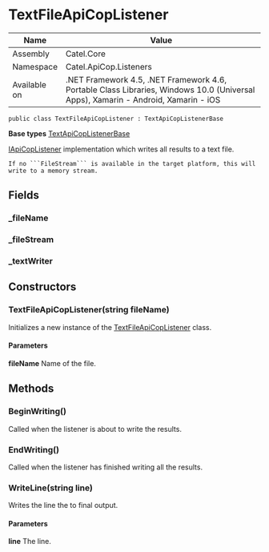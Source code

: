 

# TextFileApiCopListener

Name|Value
---|---
Assembly|Catel.Core
Namespace|Catel.ApiCop.Listeners
Available on|.NET Framework 4.5, .NET Framework 4.6, Portable Class Libraries, Windows 10.0 (Universal Apps), Xamarin - Android, Xamarin - iOS

```
public class TextFileApiCopListener : TextApiCopListenerBase
```

**Base types**
[TextApiCopListenerBase](/Catel.Core\Catel\ApiCop\TextApiCopListenerBase.md)


[IApiCopListener](#) implementation which writes all results to a text file.
    


    If no ```FileStream``` is available in the target platform, this will write to a memory stream.



## Fields

### _fileName

### _fileStream

### _textWriter

## Constructors

### TextFileApiCopListener(string fileName)

Initializes a new instance of the [TextFileApiCopListener](#) class.

#### Parameters

**fileName**
Name of the file.



## Methods

### BeginWriting()

Called when the listener is about to write the results.



### EndWriting()

Called when the listener has finished writing all the results.



### WriteLine(string line)

Writes the line the to final output.

#### Parameters

**line**
The line.




